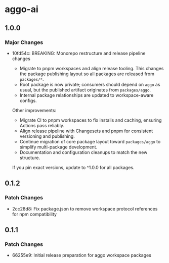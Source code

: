 # aggo-ai

## 1.0.0

### Major Changes

- 10fd54c: BREAKING: Monorepo restructure and release pipeline changes
  - Migrate to pnpm workspaces and align release tooling. This changes the package publishing layout so all packages are released from `packages/*`.
  - Root package is now private; consumers should depend on `aggo` as usual, but the published artifact originates from `packages/aggo`.
  - Internal package relationships are updated to workspace-aware configs.

  Other improvements:
  - Migrate CI to pnpm workspaces to fix installs and caching, ensuring Actions pass reliably.
  - Align release pipeline with Changesets and pnpm for consistent versioning and publishing.
  - Continue migration of core package layout toward `packages/aggo` to simplify multi-package development.
  - Documentation and configuration cleanups to match the new structure.

  If you pin exact versions, update to ^1.0.0 for all packages.

## 0.1.2

### Patch Changes

- 2cc28d8: Fix package.json to remove workspace protocol references for npm compatibility

## 0.1.1

### Patch Changes

- 66255e9: Initial release preparation for aggo workspace packages
